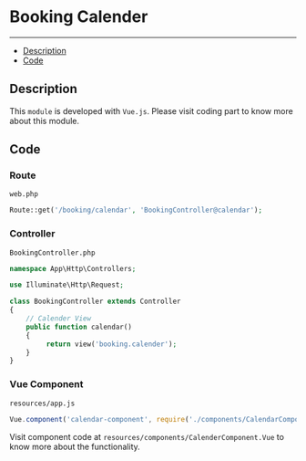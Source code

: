 # Booking Calender
---
 - [Description](/{{route}}/{{version}}/bookingcalender/#description)
 - [Code](/{{route}}/{{version}}/bookingcalender/#code)

<a name="description"></a>
## Description

This `module` is developed with `Vue.js`. Please visit coding part to know more about this module.

<a name="code"></a>
## Code

### Route

`web.php`
```php
Route::get('/booking/calendar', 'BookingController@calendar');
```

### Controller

`BookingController.php`
```php
namespace App\Http\Controllers;

use Illuminate\Http\Request;

class BookingController extends Controller
{
    // Calender View
    public function calendar()
    {
    	 return view('booking.calender');
    }
}
```

### Vue Component

`resources/app.js`
```javascript
Vue.component('calendar-component', require('./components/CalendarComponent.vue').default);
```

Visit component code at `resources/components/CalenderComponent.Vue` to know more about the functionality.
